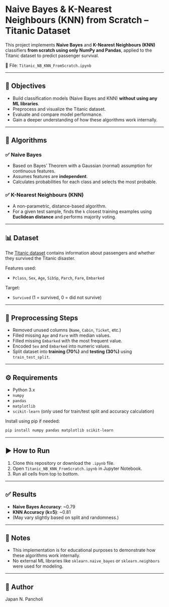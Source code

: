 # Naive Bayes & K-Nearest Neighbours (KNN) from Scratch – Titanic Dataset

This project implements **Naive Bayes** and **K-Nearest Neighbours (KNN)** classifiers **from scratch using only NumPy and Pandas**, applied to the Titanic dataset to predict passenger survival.

📁 File: `Titanic_NB_KNN_FromScratch.ipynb`

---

## 📌 Objectives

- Build classification models (Naive Bayes and KNN) **without using any ML libraries**.
- Preprocess and visualize the Titanic dataset.
- Evaluate and compare model performance.
- Gain a deeper understanding of how these algorithms work internally.

---

## 🧠 Algorithms

### ✅ Naive Bayes
- Based on Bayes’ Theorem with a Gaussian (normal) assumption for continuous features.
- Assumes features are **independent**.
- Calculates probabilities for each class and selects the most probable.

### ✅ K-Nearest Neighbours (KNN)
- A non-parametric, distance-based algorithm.
- For a given test sample, finds the `k` closest training examples using **Euclidean distance** and performs majority voting.

---

## 📊 Dataset

The [Titanic dataset](https://www.kaggle.com/competitions/titanic/data) contains information about passengers and whether they survived the Titanic disaster.

Features used:
- `Pclass`, `Sex`, `Age`, `SibSp`, `Parch`, `Fare`, `Embarked`

Target:
- `Survived` (1 = survived, 0 = did not survive)

---

## 🧹 Preprocessing Steps

- Removed unused columns (`Name`, `Cabin`, `Ticket`, etc.)
- Filled missing `Age` and `Fare` with median values.
- Filled missing `Embarked` with the most frequent value.
- Encoded `Sex` and `Embarked` into numeric values.
- Split dataset into **training (70%)** and **testing (30%)** using `train_test_split`.

---

## ⚙️ Requirements

- Python 3.x
- `numpy`
- `pandas`
- `matplotlib`
- `scikit-learn` (only used for train/test split and accuracy calculation)

Install using pip if needed:
```bash
pip install numpy pandas matplotlib scikit-learn
```

---

## ▶️ How to Run

1. Clone this repository or download the `.ipynb` file.
2. Open `Titanic_NB_KNN_FromScratch.ipynb` in Jupyter Notebook.
3. Run all cells from top to bottom.

---

## ✅ Results

- **Naive Bayes Accuracy**: ~0.79  
- **KNN Accuracy (k=5)**: ~0.81  
- (May vary slightly based on split and randomness.)

---

## 📌 Notes

- This implementation is for educational purposes to demonstrate how these algorithms work internally.
- No external ML libraries like `sklearn.naive_bayes` or `sklearn.neighbors` were used for modeling.

---

## 📎 Author

Japan N. Pancholi
